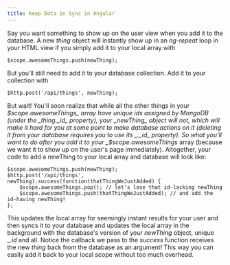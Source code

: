 ```yaml
---
title: Keep Data in Sync in Angular
---
```

Say you want something to show up on the user view when you add it to the database. A new _thing_ object will instantly show up in an _ng-repeat_ loop in your HTML view if you simply add it to your local array with

    $scope.awesomeThings.push(newThing);

But you'll still need to add it to your database collection. Add it to your collection with

    $http.post('/api/things', newThing);

But wait! You'll soon realize that while all the other things in your _$scope.awesomeThings_ array have unique ids assigned by MongoDB (under the _thing._id_ property), your _newThing_ object will not, which will make it hard for you at some point to make database actions on it (deleting it from your database requires you to use its _._id_ property). So what you'll want to do after you add it to your _$scope.awesomeThings_ array (because we want it to show up on the user's page immediately). Altogether, your code to add a newThing to your local array and database will look like:

    $scope.awesomeThings.push(newThing);
    $http.post('/api/things', newThing).success(function(thatThingWeJustAdded) {
        $scope.awesomeThings.pop(); // let's lose that id-lacking newThing 
        $scope.awesomeThings.push(thatThingWeJustAdded); // and add the id-having newThing!
    };

This updates the local array for seemingly instant results for your user and then syncs it to your database and updates the local array in the background with the database's version of your _newThing_ object, unique _._id_ and all. Notice the callback we pass to the _success_ function receives the new _thing_ back from the database as an argument! This way you can easily add it back to your local scope without too much overhead.